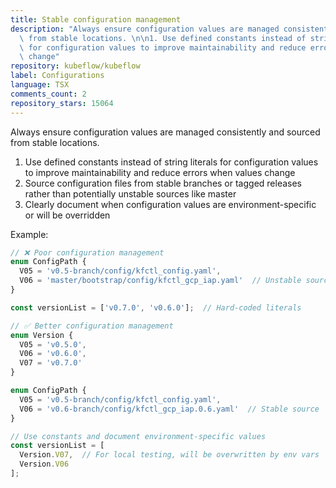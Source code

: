 ```yaml
---
title: Stable configuration management
description: "Always ensure configuration values are managed consistently and sourced\
  \ from stable locations. \n\n1. Use defined constants instead of string literals\
  \ for configuration values to improve maintainability and reduce errors when values\
  \ change"
repository: kubeflow/kubeflow
label: Configurations
language: TSX
comments_count: 2
repository_stars: 15064
---
```


Always ensure configuration values are managed consistently and sourced from stable locations. 

1. Use defined constants instead of string literals for configuration values to improve maintainability and reduce errors when values change
2. Source configuration files from stable branches or tagged releases rather than potentially unstable sources like master
3. Clearly document when configuration values are environment-specific or will be overridden

Example:
```typescript
// ❌ Poor configuration management
enum ConfigPath {
  V05 = 'v0.5-branch/config/kfctl_config.yaml',
  V06 = 'master/bootstrap/config/kfctl_gcp_iap.yaml'  // Unstable source
}

const versionList = ['v0.7.0', 'v0.6.0'];  // Hard-coded literals

// ✅ Better configuration management
enum Version {
  V05 = 'v0.5.0',
  V06 = 'v0.6.0',
  V07 = 'v0.7.0'
}

enum ConfigPath {
  V05 = 'v0.5-branch/config/kfctl_config.yaml',
  V06 = 'v0.6-branch/config/kfctl_gcp_iap.0.6.yaml'  // Stable source
}

// Use constants and document environment-specific values
const versionList = [
  Version.V07,  // For local testing, will be overwritten by env vars
  Version.V06
];
```
